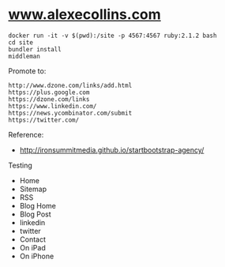 www.alexecollins.com
====================

	docker run -it -v $(pwd):/site -p 4567:4567 ruby:2.1.2 bash
	cd site
	bundler install
	middleman

Promote to:

	http://www.dzone.com/links/add.html
	https://plus.google.com
	https://dzone.com/links
	https://www.linkedin.com/
	https://news.ycombinator.com/submit
	https://twitter.com/

Reference:

* http://ironsummitmedia.github.io/startbootstrap-agency/

Testing

* Home
* Sitemap
* RSS
* Blog Home
* Blog Post
* linkedin
* twitter
* Contact
* On iPad
* On iPhone
